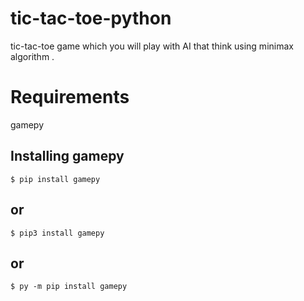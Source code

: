 # tic-tac-toe-python
tic-tac-toe game which you will play with AI that think using minimax algorithm .

# Requirements
gamepy 
## Installing gamepy
    $ pip install gamepy 
## or 
    $ pip3 install gamepy
## or 
    $ py -m pip install gamepy

